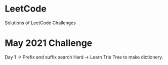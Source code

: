 # LeetCode
  Solutions of LeetCode Challenges

# May 2021 Challenge

Day 1 -> Prefix and suffix search   Hard   -> Learn Trie Tree to make dictionery.
